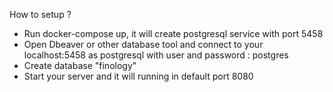 How to setup ?
- Run docker-compose up, it will create postgresql service with port 5458
- Open Dbeaver or other database tool and connect to your localhost:5458 as postgresql with user and password : postgres
- Create database "finology"
- Start your server and it will running in default port 8080
